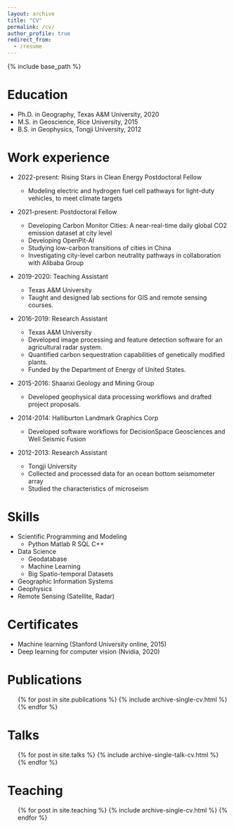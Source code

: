 ```yaml
---
layout: archive
title: "CV"
permalink: /cv/
author_profile: true
redirect_from:
  - /resume
---
```


{% include base_path %}

Education
======
* Ph.D. in Geography, Texas A&M University, 2020
* M.S. in Geoscience, Rice University, 2015
* B.S. in Geophysics, Tongji University, 2012

Work experience
======
* 2022-present:  Rising Stars in Clean Energy Postdoctoral Fellow
  * Modeling electric and hydrogen fuel cell pathways for light-duty vehicles, to meet climate targets 
  
* 2021-present:  Postdoctoral Fellow
  * Developing Carbon Monitor Cities: A near-real-time daily global CO2 emission dataset at city level
  * Developing OpenPit-AI
  * Studying low-carbon transitions of cities in China 
  * Investigating city-level carbon neutrality pathways in collaboration with Alibaba Group
	

* 2019-2020:  Teaching Assistant
  * Texas A&M University
  * Taught and designed lab sections for GIS and remote sensing courses.

* 2016-2019: Research Assistant
  * Texas A&M University
  * Developed image processing and feature detection software for an agricultural radar system.
  * Quantified carbon sequestration capabilities of genetically modified plants.
  * Funded by the Department of Energy of United States.

* 2015-2016: Shaanxi Geology and Mining Group
  * Developed geophysical data processing workflows and drafted project proposals.

* 2014-2014: Halliburton Landmark Graphics Corp
  * Developed software workflows for DecisionSpace Geosciences and Well Seismic Fusion

* 2012-2013: Research Assistant
  * Tongji University
  * Collected and processed data for an ocean bottom seismometer array
  * Studied the characteristics of microseism

Skills
======
* Scientific Programming and Modeling
  * Python Matlab R SQL C++
* Data Science
  * Geodatabase
  * Machine Learning
  * Big Spatio-temporal Datasets
* Geographic Information Systems
* Geophysics
* Remote Sensing (Satellite, Radar)

Certificates
======
* Machine learning (Stanford University online, 2015)
* Deep learning for computer vision (Nvidia, 2020)

Publications
======
  <ul>{% for post in site.publications %}
    {% include archive-single-cv.html %}
  {% endfor %}</ul>
  
Talks
======
  <ul>{% for post in site.talks %}
    {% include archive-single-talk-cv.html %}
  {% endfor %}</ul>
  
Teaching
======
  <ul>{% for post in site.teaching %}
    {% include archive-single-cv.html %}
  {% endfor %}</ul>
  
